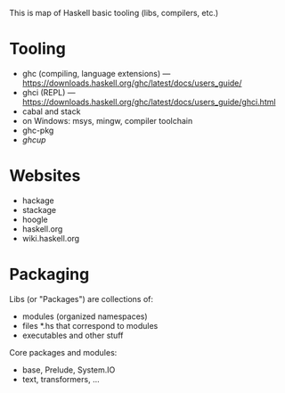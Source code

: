 This is map of Haskell basic tooling (libs, compilers, etc.)

# Tooling

* ghc (compiling, language extensions) — https://downloads.haskell.org/ghc/latest/docs/users_guide/
* ghci (REPL) — https://downloads.haskell.org/ghc/latest/docs/users_guide/ghci.html
* cabal and stack
* on Windows: msys, mingw, compiler toolchain
* ghc-pkg
* *ghcup*

# Websites

* hackage
* stackage
* hoogle
* haskell.org
* wiki.haskell.org


# Packaging

Libs (or "Packages") are collections of:
- modules (organized namespaces)
- files *.hs that correspond to modules
- executables and other stuff

Core packages and modules:
- base, Prelude, System.IO
- text, transformers, ...
